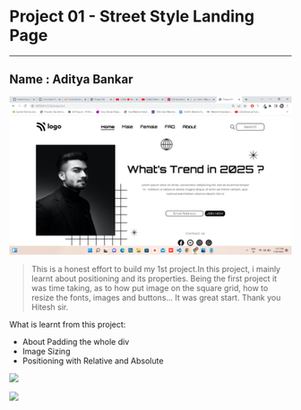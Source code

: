 # **Project 01 - Street Style Landing Page**
---
## Name : Aditya Bankar

![](./ScreenShot1.png)

>This is a honest effort to build my 1st project.In this project, i mainly learnt about positioning and its properties. Being the first project it was time taking, as to how put image on the square grid, how to resize the fonts, images and buttons...
It was great start. Thank you Hitesh sir.

What is learnt from this project:

- About Padding the whole div
- Image Sizing
- Positioning with Relative and Absolute

![](https://img.shields.io/badge/First-Project-green) 

![](https://img.shields.io/badge/GitHub-aditya--199-green)
